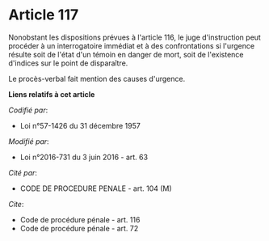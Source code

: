 # Article 117

Nonobstant les dispositions prévues à l'article 116, le juge d'instruction peut procéder à un interrogatoire immédiat et à
des confrontations si l'urgence résulte soit de l'état d'un témoin en danger de mort, soit de l'existence d'indices sur le
point de disparaître.

Le procès-verbal fait mention des causes d'urgence.

**Liens relatifs à cet article**

_Codifié par_:

  - Loi n°57-1426 du 31 décembre 1957

_Modifié par_:

  - Loi n°2016-731 du 3 juin 2016 - art. 63

_Cité par_:

  - CODE DE PROCEDURE PENALE - art. 104 (M)

_Cite_:

  - Code de procédure pénale - art. 116
  - Code de procédure pénale - art. 72
